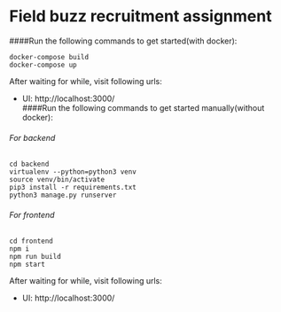 # Field buzz recruitment assignment  
####Run the following commands to get started(with docker):

````
docker-compose build
docker-compose up
````
After waiting for while, visit following urls:

* UI: http://localhost:3000/  
####Run the following commands to get started manually(without docker):
###### For backend
````
cd backend
virtualenv --python=python3 venv
source venv/bin/activate
pip3 install -r requirements.txt
python3 manage.py runserver
````
###### For frontend
````
cd frontend
npm i
npm run build
npm start
````
After waiting for while, visit following urls:

* UI: http://localhost:3000/
